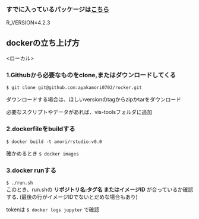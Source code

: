 ### すでに入っているパッケージは[こちら]([https://hub.docker.com/layers/rocker/rstudio/4.2.3/images/sha256-c25f429d9ea1592d08fb2a8ca0724b4c02d2ae60f14b405b080fc2c8bef31ce8?context=explore])
R_VERSION=4.2.3

## dockerの立ち上げ方  
<ローカル>
### **1.Githubから必要なものをclone,またはダウンロードしてくる** 
```$ git clone git@github.com:ayakamori0702/rocker.git``` 

ダウンロードする場合は、ほしいversionのtagからzipかtarをダウンロード

必要なスクリプトやデータがあれば、vis-toolsフォルダに追加
### **2.dockerfileをbuildする**  
```$ docker build -t amori/rstudio:v0.0```  

確かめるとき
```$ docker images```

### **3.docker runする**  
```$ ./run.sh```  
このとき、run.shの **リポジトリ名:タグ名 またはイメージID** が合っているか確認する.
(最後の行がイメージIDでないとだめな場合もあり)

tokenは
```$ docker logs jupyter``` 
で確認

